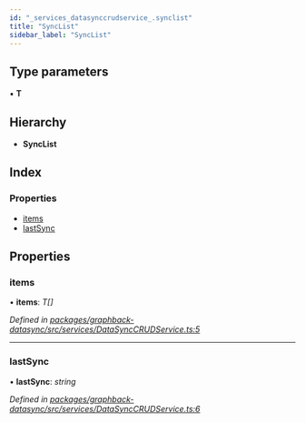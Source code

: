 ```yaml
---
id: "_services_datasynccrudservice_.synclist"
title: "SyncList"
sidebar_label: "SyncList"
---
```


## Type parameters

▪ **T**

## Hierarchy

* **SyncList**

## Index

### Properties

* [items](_services_datasynccrudservice_.synclist.md#items)
* [lastSync](_services_datasynccrudservice_.synclist.md#lastsync)

## Properties

###  items

• **items**: *T[]*

*Defined in [packages/graphback-datasync/src/services/DataSyncCRUDService.ts:5](https://github.com/aerogear/graphback/blob/b39280e7/packages/graphback-datasync/src/services/DataSyncCRUDService.ts#L5)*

___

###  lastSync

• **lastSync**: *string*

*Defined in [packages/graphback-datasync/src/services/DataSyncCRUDService.ts:6](https://github.com/aerogear/graphback/blob/b39280e7/packages/graphback-datasync/src/services/DataSyncCRUDService.ts#L6)*
